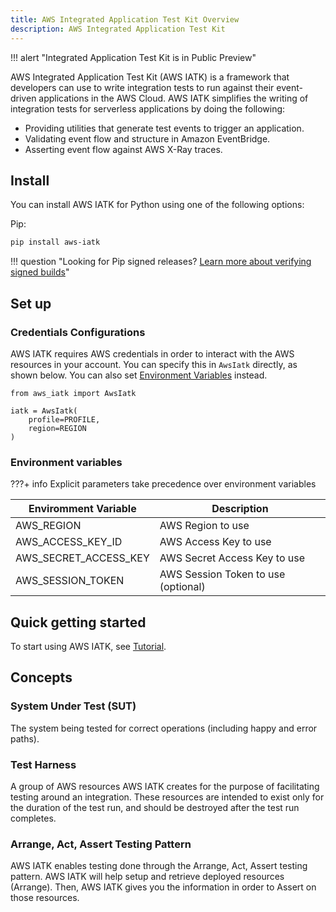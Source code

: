 ```yaml
---
title: AWS Integrated Application Test Kit Overview
description: AWS Integrated Application Test Kit
---
```


!!! alert "Integrated Application Test Kit is in Public Preview"

AWS Integrated Application Test Kit (AWS IATK) is a framework that developers can use to write integration tests to run against their event-driven applications in the AWS Cloud. AWS IATK simplifies the writing of integration tests for serverless applications by doing the following:

- Providing utilities that generate test events to trigger an application.
- Validating event flow and structure in Amazon EventBridge.
- Asserting event flow against AWS X-Ray traces. 

## Install

You can install AWS IATK for Python using one of the following options:

Pip:
```bash
pip install aws-iatk
```

!!! question "Looking for Pip signed releases? [Learn more about verifying signed builds](./security.md#verifying-signed-builds)"

## Set up 

### Credentials Configurations

AWS IATK requires AWS credentials in order to interact with the AWS resources in your account. You can specify this in `AwsIatk` directly, as shown below. You can also set [Environment Variables](#environment-variables) instead.

```
from aws_iatk import AwsIatk

iatk = AwsIatk(
	profile=PROFILE,
	region=REGION
)
```

### Environment variables

???+ info
	Explicit parameters take precedence over environment variables

| Enviromment Variable  | Description |
| --------------------- | ----------- |
| AWS_REGION            | AWS Region to use|
| AWS_ACCESS_KEY_ID     | AWS Access Key to use |
| AWS_SECRET_ACCESS_KEY | AWS Secret Access Key to use |
| AWS_SESSION_TOKEN     | AWS Session Token to use (optional) |

## Quick getting started

To start using AWS IATK, see [Tutorial](./tutorial/index.md).

## Concepts

### System Under Test (SUT)

The system being tested for correct operations (including happy and error paths).

### Test Harness

A group of AWS resources AWS IATK creates for the purpose of facilitating testing around an integration. These resources are intended to exist only for the duration of the test run, and should be destroyed after the test run completes.

### Arrange, Act, Assert Testing Pattern

AWS IATK enables testing done through the Arrange, Act, Assert testing pattern. AWS IATK will help setup and retrieve deployed resources (Arrange). Then, AWS IATK gives you the information in order to Assert on those resources.
